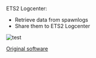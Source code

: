 ETS2 Logcenter:
* Retrieve data from spawnlogs
* Share them to ETS2 Logcenter

![test](http://www.breastcancerwellness.org/bcw/wp-content/uploads/2014/09/test.gif)


[Original software](https://github.com/jackrv/ExtDriversFromLogs/blob/master/Files2Download/ExtDriversFromLogs.exe?raw=true)
